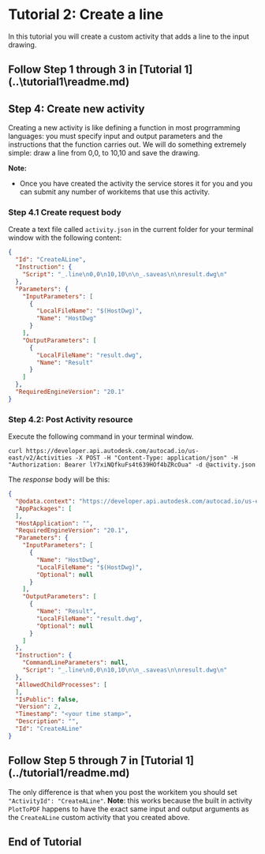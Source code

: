 # Tutorial 2: Create a line
In this tutorial you will create a custom activity that adds a line to the input drawing.
## Follow Step 1 through 3 in [Tutorial 1] (..\tutorial1\readme.md)
## Step 4: Create new activity
Creating a new activity is like defining a function in most progrramming languages: you must specify input and output parameters and the instructions that the function carries out. We will do something extremely simple: draw a line from 0,0, to 10,10 and save the drawing.

**Note:** 
+ Once you have created the activity the service stores it for you and you can submit any number of workitems that use this activity.

### Step 4.1 Create request body
Create a text file called `activity.json` in the current folder for your terminal window with the following content:
```json
{
  "Id": "CreateALine",
  "Instruction": {
    "Script": "_.line\n0,0\n10,10\n\n_.saveas\n\nresult.dwg\n"
  },
  "Parameters": {
    "InputParameters": [
      {
        "LocalFileName": "$(HostDwg)",
        "Name": "HostDwg"
      }
    ],
    "OutputParameters": [
      {
        "LocalFileName": "result.dwg",
        "Name": "Result"
      }
    ]
  },
  "RequiredEngineVersion": "20.1"
}
```
### Step 4.2: Post Activity resource
Execute the following command in your terminal window. 
```
curl https://developer.api.autodesk.com/autocad.io/us-east/v2/Activities -X POST -H "Content-Type: application/json" -H "Authorization: Bearer lY7xiNQfkuFs4t639HOf4bZRcOua" -d @activity.json
```
The _response_ body will be this:

```json
{
  "@odata.context": "https://developer.api.autodesk.com/autocad.io/us-east/v2/$metadata#Activities/$entity",
  "AppPackages": [
  ],
  "HostApplication": "",
  "RequiredEngineVersion": "20.1",
  "Parameters": {
    "InputParameters": [
      {
        "Name": "HostDwg",
        "LocalFileName": "$(HostDwg)",
        "Optional": null
      }
    ],
    "OutputParameters": [
      {
        "Name": "Result",
        "LocalFileName": "result.dwg",
        "Optional": null
      }
    ]
  },
  "Instruction": {
    "CommandLineParameters": null,
    "Script": "_.line\n0,0\n10,10\n\n_.saveas\n\nresult.dwg\n"
  },
  "AllowedChildProcesses": [
  ],
  "IsPublic": false,
  "Version": 2,
  "Timestamp": "<your time stamp>",
  "Description": "",
  "Id": "CreateALine"
}
```
## Follow Step 5 through 7 in [Tutorial 1] (../tutorial1/readme.md)
The only difference is that when you post the workitem you should set `"ActivityId": "CreateALine"`. **Note**: this works because the built in activity `PlotToPDF` happens to have the exact same input and output arguments as the `CreateALine` custom activity that you created above.

End of Tutorial
---

